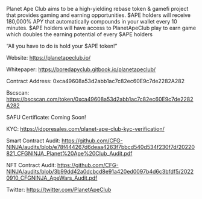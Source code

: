 Planet Ape Club aims to be a high-yielding rebase token & gamefi project that provides gaming and earning opportunities. $APE holders will receive 180,000% APY that automatically compounds in your wallet every 10 minutes. $APE holders will have access to PlanetApeClub play to earn game which doubles the earning potential of every $APE holders

“All you have to do is hold your $APE token!”

Website: https://planetapeclub.io/

Whitepaper: https://boredapyclub.gitbook.io/planetapeclub/

Contract Address: 0xca49608a53d2abb1ac7c82ec60E9c7de2282A282

Bscscan: https://bscscan.com/token/0xca49608a53d2abb1ac7c82ec60E9c7de2282A282

SAFU Certificate: Coming Soon!

KYC: https://idopresales.com/planet-ape-club-kyc-verification/

Smart Contract Audit: https://github.com/CFG-NINJA/audits/blob/e78f444267d6deaa4263f7bbcd540d534f230f7d/20220821_CFGNINJA_Planet%20Ape%20Club_Audit.pdf

NFT Contract Audit: https://github.com/CFG-NINJA/audits/blob/3b99dd42a0dcbcd8e91a420ed0097b4d6c3bfdf5/20220910_CFGNINJA_ApeWars_Audit.pdf

Twitter: https://twitter.com/PlanetApeClub

